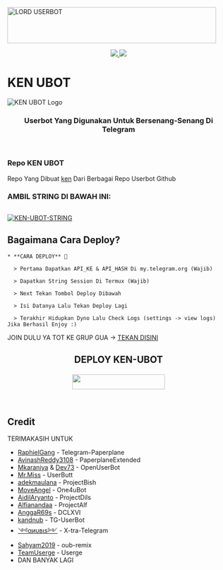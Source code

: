 <a href="https://cooltext.com"><img src="https://images.cooltext.com/5539786.gif" width="473" height="82" alt="LORD USERBOT" /></a>


<p align="center">
  <a href="https://github.com/kenzx23/KEN-UBOT/fork">
    <img src="https://img.shields.io/github/forks/KennedyProject/KEN-UBOT?label=Fork&style=social">
    
  </a>
  <a href="https://github.com/KennedyProject/KEN-UBOT">
    <img src="https://img.shields.io/github/stars/KennedyProject/KEN-UBOT?style=social">
  </a>
</p>  

# KEN UBOT
![KEN UBOT Logo](https://telegra.ph/file/d8d68d650cb527039e105.jpg)

<h3 align="center">Userbot Yang Digunakan Untuk Bersenang-Senang Di Telegram</h3>
<p align="center">&nbsp;</p>

### Repo KEN UBOT
Repo Yang Dibuat [ken](https://t.me/xgothboi) Dari Berbagai Repo Userbot Github 


### AMBIL STRING DI BAWAH INI:

##
[![KEN-UBOT-STRING](https://replit.com/badge/github/@KennedyProject/KEN-UBOT)](https://replit.com/@KennedyProject/KEN-UBOT-STRING)

## Bagaimana Cara Deploy?

```
* **CARA DEPLOY** 🔧

  > Pertama Dapatkan API_KE & API_HASH Di my.telegram.org (Wajib)

  > Dapatkan String Session Di Termux (Wajib)

  > Next Tekan Tombol Deploy Dibawah

  > Isi Datanya Lalu Tekan Deploy Lagi

  > Terakhir Hidupkan Dyno Lalu Check Logs (settings -> view logs) Jika Berhasil Enjoy :)
```
JOIN DULU YA TOT KE GRUP GUA -> [TEKAN DISINI](https://t.me/zxnihbang)
## <p align="center">DEPLOY KEN-UBOT</p>


<p align="center"><a href="https://heroku.com/deploy?template=https://github.com/KennedyProject/KEN-UBOT/tree/KEN-UBOT"> <img src="https://img.shields.io/badge/Deploy%20Ke%20Heroku-blue?style=flat&logo=heroku" width="210" height="34.45" /></a></p>

<br>
</p>

## Credit
TERIMAKASIH UNTUK

*   [RaphielGang](https://github.com/RaphielGang) - Telegram-Paperplane
*   [AvinashReddy3108](https://github.com/AvinashReddy3108) - PaperplaneExtended
*   [Mkaraniya](https://github.com/mkaraniya) & [Dev73](https://github.com/Devp73) - OpenUserBot
*   [Mr.Miss](https://github.com/keselekpermen69) - UserButt
*   [adekmaulana](https://github.com/adekmaulana) - ProjectBish
*   [MoveAngel](https://github.com/MoveAngel) - One4uBot
*   [AidilAryanto](https://github.com/aidilaryanto) - ProjectDils 
*   [Alfianandaa](https://github.com/alfianandaa/ProjectAlf) - ProjectAlf
*   [AnggaR69s](https://github.com/GengKapak/DCLXVI) - DCLXVI
*   [kandnub](https://github.com/kandnub) - TG-UserBot
*   [༺αиυвιѕ༻](https://github.com/Dark-Princ3) - X-tra-Telegram
*   [Sahyam2019](https://github.com/sahyam2019/oub-remix) - oub-remix
*   [TeamUserge](https://github.com/UsergeTeam/Userge) - Userge
*   DAN BANYAK LAGI 
